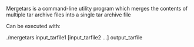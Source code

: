 Mergetars is a command-line utility program which merges the contents of multiple tar archive files into a single tar archive file

Can be executed with: 

./mergetars input_tarfile1 [input_tarfile2 ...] output_tarfile
